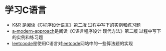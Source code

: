 # 学习C语言

- [K&R](./K&R/) 是阅读《C程序设计语言》第二版 过程中写下的实例和练习题
- [a-modern-approach](./a-modern-approach/)是阅读《C语言程序设计 现代方法》第二版 过程中写下的实例和练习题
- [leetcoode](./leetcode/)是使用C语言对[leetcode](https://leetcode-cn.com)网站中的一些算法题的实现
